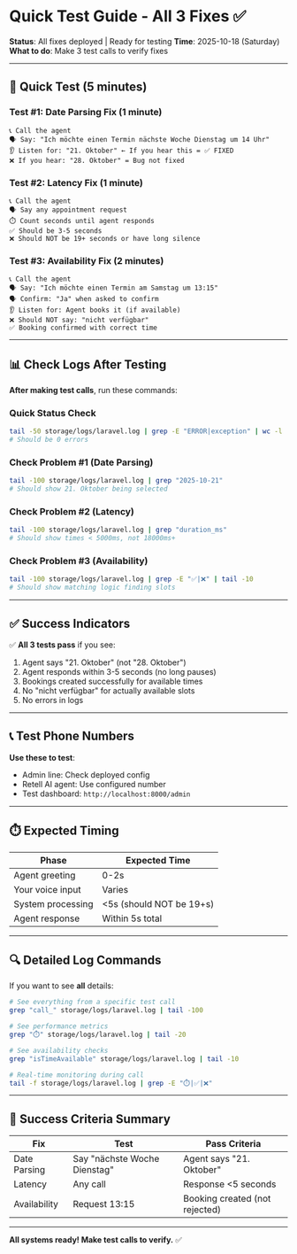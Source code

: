# Quick Test Guide - All 3 Fixes ✅

**Status**: All fixes deployed | Ready for testing
**Time**: 2025-10-18 (Saturday)
**What to do**: Make 3 test calls to verify fixes

---

## 🚀 Quick Test (5 minutes)

### Test #1: Date Parsing Fix (1 minute)
```
📞 Call the agent
🗣️ Say: "Ich möchte einen Termin nächste Woche Dienstag um 14 Uhr"
👂 Listen for: "21. Oktober" ← If you hear this = ✅ FIXED
❌ If you hear: "28. Oktober" = Bug not fixed
```

### Test #2: Latency Fix (1 minute)
```
📞 Call the agent
🗣️ Say any appointment request
⏱️ Count seconds until agent responds
✅ Should be 3-5 seconds
❌ Should NOT be 19+ seconds or have long silence
```

### Test #3: Availability Fix (2 minutes)
```
📞 Call the agent
🗣️ Say: "Ich möchte einen Termin am Samstag um 13:15"
🗣️ Confirm: "Ja" when asked to confirm
👂 Listen for: Agent books it (if available)
❌ Should NOT say: "nicht verfügbar"
✅ Booking confirmed with correct time
```

---

## 📊 Check Logs After Testing

**After making test calls**, run these commands:

### Quick Status Check
```bash
tail -50 storage/logs/laravel.log | grep -E "ERROR|exception" | wc -l
# Should be 0 errors
```

### Check Problem #1 (Date Parsing)
```bash
tail -100 storage/logs/laravel.log | grep "2025-10-21"
# Should show 21. Oktober being selected
```

### Check Problem #2 (Latency)
```bash
tail -100 storage/logs/laravel.log | grep "duration_ms"
# Should show times < 5000ms, not 18000ms+
```

### Check Problem #3 (Availability)
```bash
tail -100 storage/logs/laravel.log | grep -E "✅|❌" | tail -10
# Should show matching logic finding slots
```

---

## ✅ Success Indicators

✅ **All 3 tests pass** if you see:

1. Agent says "21. Oktober" (not "28. Oktober")
2. Agent responds within 3-5 seconds (no long pauses)
3. Bookings created successfully for available times
4. No "nicht verfügbar" for actually available slots
5. No errors in logs

---

## 📞 Test Phone Numbers

**Use these to test**:
- Admin line: Check deployed config
- Retell AI agent: Use configured number
- Test dashboard: `http://localhost:8000/admin`

---

## ⏱️ Expected Timing

| Phase | Expected Time |
|-------|---|
| Agent greeting | 0-2s |
| Your voice input | Varies |
| System processing | <5s (should NOT be 19+s) |
| Agent response | Within 5s total |

---

## 🔍 Detailed Log Commands

If you want to see **all** details:

```bash
# See everything from a specific test call
grep "call_" storage/logs/laravel.log | tail -100

# See performance metrics
grep "⏱️" storage/logs/laravel.log | tail -20

# See availability checks
grep "isTimeAvailable" storage/logs/laravel.log | tail -10

# Real-time monitoring during call
tail -f storage/logs/laravel.log | grep -E "⏱️|✅|❌"
```

---

## 🎯 Success Criteria Summary

| Fix | Test | Pass Criteria |
|-----|------|---|
| Date Parsing | Say "nächste Woche Dienstag" | Agent says "21. Oktober" |
| Latency | Any call | Response <5 seconds |
| Availability | Request 13:15 | Booking created (not rejected) |

---

**All systems ready! Make test calls to verify.** ✅

